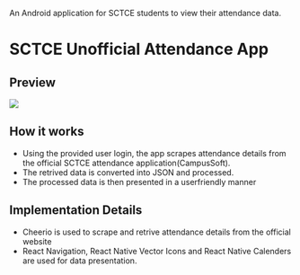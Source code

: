 An Android application for SCTCE students to view their attendance data.

# SCTCE Unofficial Attendance App

## Preview

![](https://github.com/hari-govind/sctce/blob/master/github_assets/app_preview.gif?raw=true)


## How it works
- Using the provided user login, the app scrapes attendance details from the official SCTCE attendance application(CampusSoft).
- The retrived data is converted into JSON and processed.
- The processed data is then presented in a userfriendly manner

## Implementation Details
- Cheerio is used to scrape and retrive attendance details from the official website
- React Navigation, React Native Vector Icons and React Native Calenders are used for data presentation.
